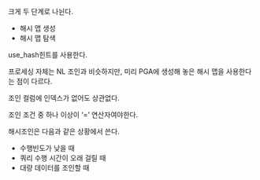 크게 두 단계로 나뉜다.

- 해시 맵 생성
- 해시 맵 탐색

use_hash힌트를 사용한다.

프로세싱 자체는 NL 조인과 비슷하지만, 미리 PGA에 생성해 놓은 해시 맵을 사용한다는 점이 다르다.

조인 컬럼에 인덱스가 없어도 상관없다.

조인 조건 중 하나 이상이 ‘=’ 연산자여야한다.

해시조인은 다음과 같은 상황에서 쓴다.

- 수행빈도가 낮을 때
- 쿼리 수행 시간이 오래 걸릴 때
- 대량 데이터를 조인할 때
